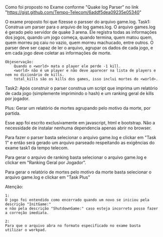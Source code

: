 Como foi proposto no Exame conforme "Quake log Parser" no link "https://gist.github.com/Tempo-Telecom/6addf5dea09235e05340"

O exame proposto foi que fizesse o parsser do arquivo game.log.
Task1:
	Construa um parser para o arquivo de log games.log.
	O arquivo games.log é gerado pelo servidor de quake 3 arena. Ele registra todas as informações dos jogos, quando um jogo começa, quando termina, quem matou quem, quem morreu pq caiu no vazio, quem morreu machucado, entre outros.
	O parser deve ser capaz de ler o arquivo, agrupar os dados de cada jogo, e em cada jogo deve coletar as informações de morte.

	Objeservação:
		Quando o <world> mata o player ele perde -1 kill.
		<world> não é um player e não deve aparecer na lista de players e nem no dicionário de kills.
		total_kills são os kills dos games, isso inclui mortes do <world>.

Task2:
	Após construir o parser construa um script que imprima um relatório de cada jogo (simplemente imprimindo o hash) e um ranking geral de kills por jogador.

Plus:
	Gerar um relatório de mortes agrupando pelo motivo da morte, por partida.


Esse app foi escrito exclusivamente em javascript, html e bootstrap.
Não a necessidade de instalar nenhuma dependencia apenas abrir no browser.

Para fazer o parser basta selecionar o arquivo game.log e clickar em "Task 1"
e então será gerado um arquivo parseado respeitando as exigências do exame task1 da tempo telecom.

Para gerar o arquivo de ranking basta selecionar o arquivo game.log e clickar em "Ranking Geral por Jogador".

Para gerar o relatório de mortes pelo motivo da morte basta selecionar o arquivo game.log e clickar em "Task Plus"


Atenção:

	1: 
	O jogo foi entendido como encerrado quando um novo se iniciou pela descrição "InitGame:"
	e não pela descrição "ShutdownGame:" caso esteja incorreto posso fazer a correção imediata.
	
	2:
	Para que o arquivo abra no formato especificado no exame basta utilizar o workpad.
